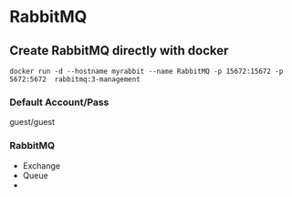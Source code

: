 # RabbitMQ

## Create RabbitMQ directly with docker
```
docker run -d --hostname myrabbit --name RabbitMQ -p 15672:15672 -p 5672:5672  rabbitmq:3-management
```
### Default Account/Pass
guest/guest

### RabbitMQ
- Exchange
- Queue
- 